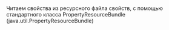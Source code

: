 ﻿#
Читаем свойства из ресурсного файла свойств, с помощью стандартного класса PropertyResourceBundle
(java.util.PropertyResourceBundle)
